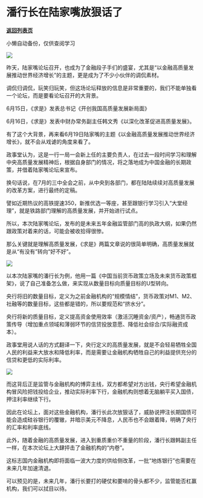 # 潘行长在陆家嘴放狠话了

[**返回列表页**](/gzh/政事堂2019)

小懒自动备份，仅供查阅学习

![](https://mmbiz.qpic.cn/mmbiz_jpg/rxhS23yu8cPuKbpx5fKiawRJeiaibxWAA8rKy0FhwXmS3IxdWv5rP2ibMbYwomm1cZ856iaEcbiclQZWcKMO78mf3h9w/640?wx_fmt=jpeg&from;=appmsg)

昨天，陆家嘴论坛召开，也成为了金融段子手们的盛宴，尤其是“以金融高质量发展推动世界经济增长”的主题，更是成为了不少小伙伴的调侃素材。

调侃归调侃，玩笑归玩笑，但这场论坛释放的信息是非常重要的，我们不能单独看一个论坛，而是要看论坛召开的大背景。

6月15日，《求是》发表总书记《开创我国高质量发展新局面》

6月16日，《求是》发表中财办常务副主任韩文秀《以深化改革促进高质量发展》。

有了这个大背景，再来看6月19日陆家嘴的主题《以金融高质量发展推动世界经济增长》，就不会从戏谑的角度来看了。

政事堂认为，这是一行一局一会新上任的主要负责人，在过去一段时间学习和理解中央高质量发展精神后，根据自身部门的情况，将之落地成为中国金融的长期政策，并借着陆家嘴论坛来宣布。

换句话说，在7月的三中全会之前，从中央到各部门，都在陆陆续续对高质量发展的改革方案，进行最终的定稿。

譬如近期热议的高铁提速350，新推优选一等座，甚至跟银行学习引入“大堂经理”，就是铁路部门理解的高质量发展，并开始进行试点。

所以，本次陆家嘴论坛，发布的是未来五年金融监管部门高的执政大纲，如果仍然跟政策对着来的话，可能会被收拾得很惨。

那么关键就是理解高质量发展，《求是》两篇文章说的很简单明确，高质量发展就是从“有没有”转向“好不好”。

![](https://mmbiz.qpic.cn/mmbiz_png/rxhS23yu8cPuKbpx5fKiawRJeiaibxWAA8rtcbqTS4v6BMI08GALdKCgicM24gyXpgUjJzO1G68By9gP5w1adEibvSw/640?wx_fmt=png&from;=appmsg)

以本次陆家嘴的潘行长为例，他用一篇《中国当前货币政策立场及未来货币政策框架》，说了自己准备怎么做，来实现从数量目标向质量目标的U型转向。

央行将旧的数量目标，定义为之前金融机构的“规模情结”，货币政策对M1、M2、社融等的数量目标，这些都是错的，所以要规范和“挤水分”。

央行将新的质量目标，定义提高资金使用效率（激活沉睡资金/资产），畅通货币政策传导（增加重点领域和薄弱环节的信贷投放意愿、降低社会综合/实际融资成本）。

政事堂用说人话的方式翻译一下，央行定义的高质量发展，就是不会轻易牺牲全国人民的利益来大放水和降低利率，而是需要让金融机构牺牲自己的利益提供充分的信贷和更低的实际利率。

![](https://mmbiz.qpic.cn/mmbiz_png/rxhS23yu8cPuKbpx5fKiawRJeiaibxWAA8rRUBoxRKvK7hDJ5bcQ9XTDFjmbIOVvcTUzLlJSpWq0YAWicck1E31Oyw/640?wx_fmt=png&from;=appmsg)

而这背后正是监管与金融机构的博弈主线，双方都希望对方出钱，央行希望金融机构冒风险把钱投给企业，推动实际利率下行，金融机构则想着无脑躺平买入国债，押注利率继续下行。

因此在论坛上，面对这些金融机构，潘行长此次放狠话了，威胁说押注长期国债可能会造成硅谷银行的覆辙，并暗示美元不降息，人民币也不会跟着降，明确了央行的汇率和利率底线。

此外，随着金融的高质量发展，进入到重质重价不重量的阶段，潘行长跟韩副主任一样，在本次论坛上大肆抨击了金融机构的“内卷”。

这标志国内金融机构即将面临一波大力度的供给侧改革，一批“地炼银行”也需要在未来几年加速清退。

可以预见的是，未来几年，潘行长要打的硬仗和要啃的骨头都不少，监管能否杠赢机构，我们可以拭目以待。  

